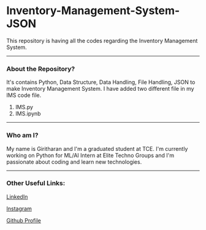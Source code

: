 # Inventory-Management-System-JSON

This repository is having all the codes regarding the Inventory Management System.

-----
### About the Repository?

It's contains Python, Data Structure, Data Handling, File Handling, JSON to make Inventory Management System. I have added two different file in my IMS code file.
1. IMS.py
1. IMS.ipynb

-----

### Who am I?

My name is Giritharan and I'm a graduated student at TCE. I'm currently working on Python for ML/AI Intern at Elite Techno Groups and I'm passionate about coding and learn new technologies.

-----

### Other Useful Links:

[LinkedIn](https://www.linkedin.com/in/giritharan-m-2604/) 

[Instagram](https://instagram.com/giritharan_giri/)

[Github Profile](https://github.com/Giritharan26)
